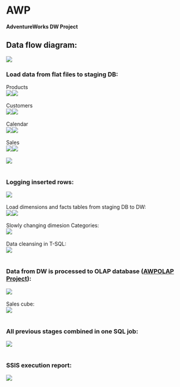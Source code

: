 # AWP
**AdventureWorks DW Project**

## Data flow diagram:

<img src="Documentation/img/flow.png">

### Load data from flat files to staging DB:<br />
Products<br />
<img src="Documentation/img/PackageProducts.png"><img src="Documentation/img/DFT_Products.png"><br />
<br />
Customers<br />
<img src="Documentation/img/PackageCustomers.png"><img src="Documentation/img/DFT_Customers.png"><br />
<br />
Calendar<br />
<img src="Documentation/img/PackageCalendar.png"><img src="Documentation/img/DFT_Calendar.png"><br />
<br />
Sales<br />
<img src="Documentation/img/PackageSales.png"><img src="Documentation/img/DFT_Sales.png"><br />
<br />
<img src="Documentation/img/LoadRAWDataToStagingDB.png"><br />
<br />
### Logging inserted rows:<br />
<img src="Documentation/img/LogsTableStagingDB.png"><br />
<br />
Load dimensions and facts tables from staging DB to DW:<br />
<img src="Documentation/img/LoadDimensions.png"><img src="Documentation/img/LoadFacts.png"><br />
<br />
Slowly changing dimesion Categories:<br />
<img src="Documentation/img/DFT_SCDCategories.png"><br />
<br />
Data cleansing in T-SQL:<br />
<img src="Documentation/img/DataCleansingStagingToDB.png"><br />
<br />

### Data from DW is processed to OLAP database ([AWPOLAP Project](https://github.com/maciejsss/AWPOLAP)):<br />
<img src="Documentation/img/OLAPdb.png"><br />
<br />
Sales cube:<br />
<img src="Documentation/img/SalesCube.png"><br />
<br />

### All previous stages combined in one SQL job:<br />
<img src="Documentation/img/ETLjob.png"><br />
<br />

### SSIS execution report:<br />
<img src="Documentation/img/ExecutionReport.png"><br />


